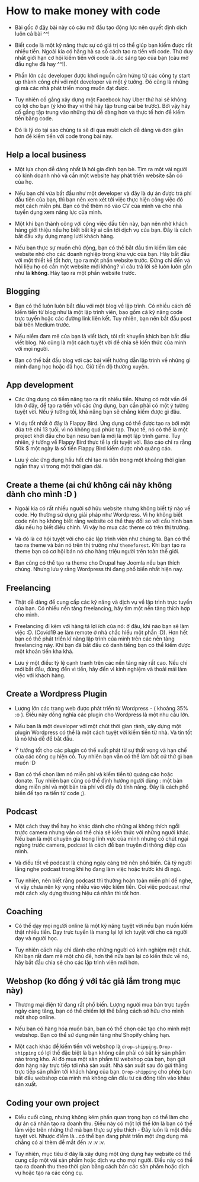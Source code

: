# How to make money with code

- Bài gốc ở [đây](https://levelup.gitconnected.com/how-to-make-money-with-code-e6bd6c698fe4) bài này có câu mở đầu tạo động lực nên quyết định dịch luôn cả bài ^^!

- Biết code là một kỹ năng thực sự có giá trị có thể giúp bạn kiếm được rất nhiều tiền. Ngoài kia có hằng hà sa số cách tạo ra tiền với code. Thứ duy nhất giới hạn cơ hội kiếm tiền với code là..óc sáng tạo của bạn (câu mở đầu nghe đã hay ^^!).

- Phần lớn các developer được khơi nguồn cảm hứng từ các công ty start up thành công chỉ với một developer và một ý tưởng. Đó cũng là những gì mà các nhà phát triển mong muốn đạt được.

- Tuy nhiên cố gắng xây dựng một Facebook hay Uber thứ hai sẽ không có lợi cho bạn (ý khó thay vì thế hãy tập trung cái bé trước). Bởi vậy hãy cố gắng tập trung vào những thứ dễ dàng hơn và thực tế hơn để kiếm tiền bằng code.

- Đó là lý do tại sao chúng ta sẽ đi qua mười cách dễ dàng và đơn giản hơn để kiếm tiền với code trong bài này.

## Help a local business

- Một lựa chọn dễ dàng nhất là hỏi gia đình bạn bè. Tìm ra một vài người có kinh doanh nhỏ và cần một website hay phát triển website sẵn có của họ.

- Nếu bạn chỉ vừa bắt đầu như một developer và đây là dự án được trả phí đầu tiên của bạn, thì bạn nên xem xét tới việc thực hiện công việc đó một cách miễn phí. Bạn có thể thêm nó vào CV của mình và cho nhà tuyển dụng xem năng lực của mình.

- Một khi bạn thành công với công việc đầu tiên này, bạn nên nhờ khách hàng giới thiệu nếu họ biết bất kỳ ai cần tới dịch vụ của bạn. Đây là cách bắt đầu xây dựng mạng lưới khách hàng.

- Nếu bạn thực sự muốn chủ động, bạn có thể bắt đầu tìm kiếm làm các website nhỏ cho các doanh nghiệp trong khu vực của bạn. Hãy bắt đầu với một thiết kế tốt hơn, tạo ra một phần website trước. Đừng chỉ đến và hỏi liệu họ có cần một website mới không? vì câu trả lời sẽ luôn luôn gần như là **không**. Hãy tạo ra một phần website trước.

## Blogging

- Bạn có thể luôn luôn bắt đầu với một blog về lập trình. Có nhiều cách để kiếm tiền từ blog như là một lập trình viên, bao gồm cả kỹ năng code trực tuyến hoặc các đường link liên kết. Tuy nhiên, bạn nên bắt đầu post bài trên Medium trước.

- Nếu niềm đam mê của bạn là viết lách, tôi rất khuyến khích bạn bắt đầu viết blog. Nó cũng là một cách tuyệt vời để chia sẻ kiến thức của mình với mọi người.

- Bạn có thể bắt đầu blog với các bài viết hướng dẫn lập trình về những gì mình đang học hoặc đã học. Giữ tiến độ thường xuyên.

## App development

- Các ứng dụng có tiềm năng tạo ra rất nhiều tiền. Nhưng có một vấn đề lớn ở đây, để tạo ra tiền với các ứng dụng, bạn cần phải có một ý tưởng tuyệt vời. Nếu ý tưởng tồi, khả năng bạn sẽ chẳng kiếm được gì đâu.

- Ví dụ tốt nhất ở đây là Flappy Bird. Ứng dụng có thể được tạo ra bởi một đứa trẻ chỉ 13 tuổi, vì nó không quá phức tạp. Thực tế, nó có thể là một project khởi đầu cho bạn nesu bạn là mới là một lập trình game. Tuy nhiên, ý tưởng về Flappy Bird thực tế lạ rất tuyệt vời. Báo cáo chỉ ra rằng 50k \$ một ngày là số tiền Flappy Bird kiếm được nhờ quảng cáo.

- Lưu ý các ứng dụng hầu hết chỉ tạo ra tiền trong một khoảng thời gian ngắn thay vì trong một thời gian dài.

## Create a theme (ai chứ không cái này không dành cho mình :D )

- Ngoài kia có rất nhiều người sở hữu website nhưng không biết tý nào về code. Họ thường sử dụng giải pháp như Wordpress. Vì họ không biết code nên họ không biết rằng website có thể thay đổi so với cấu hình ban đầu nếu họ biết điều chỉnh. Vì vậy họ mua các theme có trên thị trường.

- Và đó là cơ hội tuyệt vời cho các lập trình viên như chúng ta. Bạn có thể tạo ra theme và bán nó trên thị trường như `themeforest`. Khi bạn tạo ra theme bạn có cơ hội bán nó cho hàng triệu người trên toàn thế giới.

- Bạn cũng có thể tạo ra theme cho Drupal hay Joomla nếu bạn thích chúng. Nhưng lưu ý rằng Wordpress thì đang phổ biến nhất hiện nay.

## Freelancing

- Thật dễ dàng để cung cấp các kỹ năng và dịch vụ về lập trình trực tuyến của bạn. Có nhiều nền tảng freelancing, hãy tìm một nền tảng thích hợp cho mình.

- Freelancing đi kèm với hàng tá lợi ích của nó: ở đâu, khi nào bạn sẽ làm việc :D. (Covid19 ae làm remote ở nhà chắc hiểu một phần :D). Hơn hết bạn có thể phát triển kĩ năng lập trình của mình trên các nền tảng freelancing này. Khi bạn đã bắt đầu có danh tiếng bạn có thể kiếm được một khoản tiền kha khá.

- Lưu ý một điều: tỷ lệ cạnh tranh trên các nền tảng này rất cao. Nếu chỉ mới bắt đầu, đừng đến vì tiền, hãy đến vì kinh nghiệm và thoải mái làm việc với khách hàng.

## Create a Wordpress Plugin

- Lượng lớn các trang web được phát triển từ Wordpress - ( khoảng 35% :o ). Điều này đồng nghĩa các plugin cho Wordpress là một nhu cầu lớn.

- Nếu bạn là một developer với một chút thời gian rảnh, xây dựng một plugin Wordpress có thể là một cách tuyệt vời kiếm tiền từ nhà. Và tin tốt là nó khá dễ để bắt đầu.

- Ý tưởng tốt cho các plugin có thể xuất phát từ sự thất vọng và hạn chế của các công cụ hiện có. Tuy nhiên bạn vẫn có thể làm bất cứ thứ gì bạn muốn :D

- Bạn có thể chọn làm nó miễn phí và kiếm tiền từ quảng cáo hoặc donate. Tuy nhiên bạn cũng có thể định hướng người dùng : một bản dùng miễn phí và một bản trả phí với đầy đủ tính năng. Đây là cách phổ biến để tạo ra tiền từ code ;).

## Podcast

- Một cách thay thế hay ho khác dành cho những ai không thích ngồi trước camera nhưng vẫn có thể chia sẻ kiến thức với những người khác. Nếu bạn là một chuyên gia trong lĩnh vực của mình nhưng có chút ngại ngùng trước camera, podcast là cách để bạn truyền đi thông điệp của mình.

- Và điều tốt về podcast là chúng ngày càng trở nên phổ biến. Cả tỷ người lắng nghe podcast trong khi họ đang làm việc hoặc trước khi đi ngủ.

- Tuy nhiên, nên biết rằng podcast thì thường hoàn toàn miễn phí để nghe, vì vậy chưa nên kỳ vọng nhiều vào việc kiếm tiền. Coi việc podcast như một cách xây dựng thương hiệu cá nhân thì tốt hơn.

## Coaching

- Có thể dạy mọi người online là một kỹ năng tuyệt vời nếu bạn muốn kiếm thật nhiều tiền. Dạy trực tuyến là mang lại lợi ích tuyệt vời cho cả người dạy và người học.

- Tuy nhiên cách này chỉ dành cho những người có kinh nghiệm một chút. Khi bạn rất đam mê một chủ đề, hơn thế nữa bạn lại có kiến thức về nó, hãy bắt đầu chia sẻ cho các lập trình viên mới hơn.

## Webshop (ko đồng ý với tác giả lắm trong mục này)

- Thương mại điện tử đang rất phổ biến. Lượng người mua bán trực tuyến ngày càng tăng, bạn có thể chiếm lợi thế bằng cách sở hữu cho mình một shop online.

- Nếu bạn có hàng hóa muốn bán, bạn có thể chọn các tạo cho mình một webshop. Bạn có thể sử dụng nền tảng như Shopify chẳng hạn.

- Một cach khác để kiếm tiền với webshop là `drop-shipping`. `Drop-shipping` có lợi thế đặc biệt là bạn không cần phải có bất kỳ sản phẩm nào trong kho. Ai đó mua một sản phẩm từ webshop của bạn, bạn gửi đơn hàng này trực tiếp tới nhà sản xuất. Nhà sản xuất sau đó gửi thẳng trực tiếp sản phẩm tới khách hàng của bạn. `Drop-shipping` cho phép bạn bắt đầu webshop của mình mà không cần đầu tư cả đống tiền vào khâu sản xuất.

## Coding your own project

- Điều cuối cùng, nhưng không kém phần quan trọng bạn có thể làm cho dự án cá nhân tạo ra doanh thu. Điều này có một lợi thế lớn là bạn có thể làm việc trên những thứ mà bạn thực sự yêu thích - Đây luôn là một điều tuyệt vời. Nhược điểm là...có thể bạn đang phát triển một ứng dụng mà chẳng có ai thèm để mắt đến :v :v :v.

- Tuy nhiên, mục tiêu ở đây là xây dựng một ứng dụng hay website có thể cung cấp một vài sản phẩm hoặc dịch vụ cho mọi người. Điều này có thể tạo ra doanh thu theo thời gian bằng cách bán các sản phẩm hoặc dịch vụ hoặc tạo ra các công cụ.

